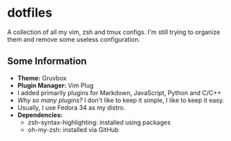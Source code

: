 # dotfiles

A collection of all my vim, zsh and tmux configs. I'm still trying to organize them and remove some useless configuration.

## Some Information

- **Theme:** Gruvbox
- **Plugin Manager:** Vim Plug
- I added primarily plugins for Markdown, JavaScript, Python and C/C++
- *Why so many plugins?* I don't like to keep it simple, I like to keep it easy.
- Usually, I use Fedora 34 as my distro.
- **Dependencies:**
    - zsh-syntax-highlighting: installed using packages
    - oh-my-zsh: installed via GitHub
